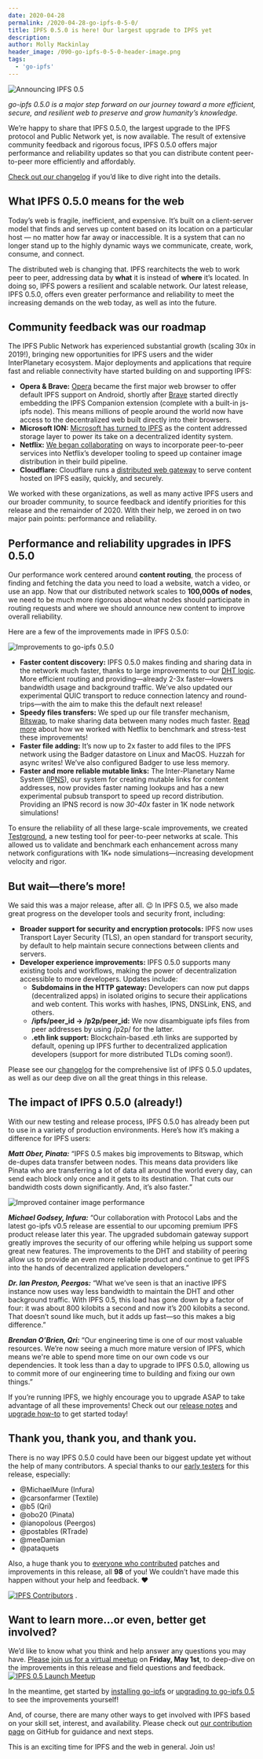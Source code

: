 ```yaml
---
date: 2020-04-28
permalink: /2020-04-28-go-ipfs-0-5-0/
title: IPFS 0.5.0 is here! Our largest upgrade to IPFS yet
description:
author: Molly Mackinlay
header_image: /090-go-ipfs-0-5-0-header-image.png
tags:
  - 'go-ipfs'
---
```


![Announcing IPFS 0.5](../assets/090-go-ipfs-0-5-0-header-image.png)

_go-ipfs 0.5.0 is a major step forward on our journey toward a more efficient, secure, and resilient web to preserve and grow humanity’s knowledge._

We’re happy to share that IPFS 0.5.0, the largest upgrade to the IPFS protocol and Public Network yet, is now available. The result of extensive community feedback and rigorous focus, IPFS 0.5.0 offers major performance and reliability updates so that you can distribute content peer-to-peer more efficiently and affordably.

[Check out our changelog](https://github.com/ipfs/go-ipfs/blob/master/CHANGELOG.md) if you’d like to dive right into the details.

## What IPFS 0.5.0 means for the web

Today’s web is fragile, inefficient, and expensive. It’s built on a client-server model that finds and serves up content based on its location on a particular host — no matter how far away or inaccessible. It is a system that can no longer stand up to the highly dynamic ways we communicate, create, work, consume, and connect.

The distributed web is changing that. IPFS rearchitects the web to work peer to peer, addressing data by **what** it is instead of **where** it’s located. In doing so, IPFS powers a resilient and scalable network. Our latest release, IPFS 0.5.0, offers even greater performance and reliability to meet the increasing demands on the web today, as well as into the future.

## Community feedback was our roadmap

The IPFS Public Network has experienced substantial growth (scaling 30x in 2019!), bringing new opportunities for IPFS users and the wider InterPlanetary ecosystem. Major deployments and applications that require fast and reliable connectivity have started building on and supporting IPFS:

- **Opera & Brave:** [Opera](https://blog.ipfs.tech/2020-03-30-ipfs-in-opera-for-android/) became the first major web browser to offer default IPFS support on Android, shortly after [Brave](https://blog.ipfs.tech/2019-10-08-ipfs-browsers-update/) started directly embedding the IPFS Companion extension (complete with a built-in js-ipfs node). This means millions of people around the world now have access to the decentralized web built directly into their browsers.
- **Microsoft ION:** [Microsoft has turned to IPFS](https://techcommunity.microsoft.com/t5/azure-active-directory-identity/toward-scalable-decentralized-identifier-systems/ba-p/560168) as the content addressed storage layer to power its take on a decentralized identity system.
- **Netflix:** [We began collaborating](https://blog.ipfs.tech/2020-02-14-improved-bitswap-for-container-distribution/) on ways to incorporate peer-to-peer services into Netflix’s developer tooling to speed up container image distribution in their build pipeline.
- **Cloudflare:** Cloudflare runs a [distributed web gateway](https://www.cloudflare.com/distributed-web-gateway/) to serve content hosted on IPFS easily, quickly, and securely.

We worked with these organizations, as well as many active IPFS users and our broader community, to source feedback and identify priorities for this release and the remainder of 2020. With their help, we zeroed in on two major pain points: performance and reliability.

## Performance and reliability upgrades in IPFS 0.5.0

Our performance work centered around **content routing**, the process of finding and fetching the data you need to load a website, watch a video, or use an app. Now that our distributed network scales to **100,000s of nodes**, we need to be much more rigorous about what nodes should participate in routing requests and where we should announce new content to improve overall reliability.

Here are a few of the improvements made in IPFS 0.5.0:

![Improvements to go-ipfs 0.5.0](../assets/090-go-ipfs-0-5-0-Infographic.png)

- **Faster content discovery:** IPFS 0.5.0 makes finding and sharing data in the network much faster, thanks to large improvements to our [DHT logic](https://docs.ipfs.tech/concepts/dht/). More efficient routing and providing—already 2-3x faster—lowers bandwidth usage and background traffic. We’ve also updated our experimental QUIC transport to reduce connection latency and round-trips—with the aim to make this the default next release!
- **Speedy files transfers:** We sped up our file transfer mechanism, [Bitswap](https://docs.ipfs.tech/concepts/bitswap/), to make sharing data between many nodes much faster. [Read more](https://blog.ipfs.tech/2020-02-14-improved-bitswap-for-container-distribution/) about how we worked with Netflix to benchmark and stress-test these improvements!
- **Faster file adding:** It’s now up to 2x faster to add files to the IPFS network using the Badger datastore on Linux and MacOS. Huzzah for async writes! We’ve also configured Badger to use less memory.
- **Faster and more reliable mutable links:** The Inter-Planetary Name System ([IPNS](https://docs.ipfs.tech/concepts/ipns/)), our system for creating mutable links for content addresses, now provides faster naming lookups and has a new experimental pubsub transport to speed up record distribution. Providing an IPNS record is now _30-40x_ faster in 1K node network simulations!

To ensure the reliability of all these large-scale improvements, we created [Testground](http://testground.ipfs.team/), a new testing tool for peer-to-peer networks at scale. This allowed us to validate and benchmark each enhancement across many network configurations with 1K+ node simulations—increasing development velocity and rigor.

## But wait—there’s more!

We said this was a major release, after all. 😉 In IPFS 0.5, we also made great progress on the developer tools and security front, including:

- **Broader support for security and encryption protocols:** IPFS now uses Transport Layer Security (TLS), an open standard for transport security, by default to help maintain secure connections between clients and servers.
- **Developer experience improvements:** IPFS 0.5.0 supports many existing tools and workflows, making the power of decentralization accessible to more developers. Updates include:
  - **Subdomains in the HTTP gateway:** Developers can now put dapps (decentralized apps) in isolated origins to secure their applications and web content. This works with hashes, IPNS, DNSLink, ENS, and others.
  - **/ipfs/peer_id → /p2p/peer_id:** We now disambiguate ipfs files from peer addresses by using /p2p/ for the latter.
  - **.eth link support:** Blockchain-based .eth links are supported by default, opening up IPFS further to decentralized application developers (support for more distributed TLDs coming soon!).

Please see our [changelog](https://github.com/ipfs/go-ipfs/blob/master/CHANGELOG.md) for the comprehensive list of IPFS 0.5.0 updates, as well as our deep dive on all the great things in this release.

## The impact of IPFS 0.5.0 (already!)

With our new testing and release process, IPFS 0.5.0 has already been put to use in a variety of production environments. Here’s how it’s making a difference for IPFS users:

**_Matt Ober, Pinata:_** “IPFS 0.5 makes big improvements to Bitswap, which de-dupes data transfer between nodes. This means data providers like Pinata who are transferring a lot of data all around the world every day, can send each block only once and it gets to its destination. That cuts our bandwidth costs down significantly. And, it’s also faster.”

![Improved container image performance](../assets/090-go-ipfs-0-5-0-container-image.png)

**_Michael Godsey, Infura:_** “Our collaboration with Protocol Labs and the latest go-ipfs v0.5 release are essential to our upcoming premium IPFS product release later this year. The upgraded subdomain gateway support greatly improves the security of our offering while helping us support some great new features. The improvements to the DHT and stability of peering allow us to provide an even more reliable product and continue to get IPFS into the hands of decentralized application developers.”

**_Dr. Ian Preston, Peergos:_** “What we’ve seen is that an inactive IPFS instance now uses way less bandwidth to maintain the DHT and other background traffic. With IPFS 0.5, this load has gone down by a factor of four: it was about 800 kilobits a second and now it’s 200 kilobits a second. That doesn’t sound like much, but it adds up fast—so this makes a big difference.”

**_Brendan O’Brien, Qri:_** “Our engineering time is one of our most valuable resources. We’re now seeing a much more mature version of IPFS, which means we're able to spend more time on our own code vs our dependencies. It took less than a day to upgrade to IPFS 0.5.0, allowing us to commit more of our engineering time to building and fixing our own things.”

If you’re running IPFS, we highly encourage you to upgrade ASAP to take advantage of all these improvements! Check out our [release notes](https://docs.ipfs.tech/recent-releases/go-ipfs-0-5/) and [upgrade how-to](https://docs.ipfs.tech/recent-releases/go-ipfs-0-5/update-procedure) to get started today!

## Thank you, thank you, and thank you.

There is no way IPFS 0.5.0 could have been our biggest update yet without the help of many contributors. A special thanks to our [early testers](https://github.com/ipfs/go-ipfs/blob/master/docs/EARLY_TESTERS.md) for this release, especially:

- @MichaelMure (Infura)
- @carsonfarmer (Textile)
- @b5 (Qri)
- @obo20 (Pinata)
- @ianopolous (Peergos)
- @postables (RTrade)
- @meeDamian
- @pataquets

Also, a huge thank you to [everyone who contributed](https://github.com/ipfs/go-ipfs/blob/master/CHANGELOG.md#contributors) patches and improvements in this release, all **98** of you! We couldn’t have made this happen without your help and feedback. ❤

[![IPFS Contributors](../assets/090-go-ipfs-0-5-0-ipfs-contributors.png)](https://github.com/ipfs/go-ipfs/blob/master/CHANGELOG.md#contributors)
.

## Want to learn more...or even, better get involved?

We’d like to know what you think and help answer any questions you may have. [Please join us for a virtual meetup](https://www.meetup.com/San-Francisco-IPFS/events/270212268/) on **Friday, May 1st**, to deep-dive on the improvements in this release and field questions and feedback.
[![IPFS 0.5 Launch Meetup](../assets/090-go-ipfs-0-5-0-launch-meetup.png)](https://www.meetup.com/San-Francisco-IPFS/events/270212268/)

In the meantime, get started by [installing go-ipfs](https://dist.ipfs.tech/#go-ipfs) or [upgrading to go-ipfs 0.5](https://docs.ipfs.tech/recent-releases/go-ipfs-0-5/update-procedure) to see the improvements yourself!

And, of course, there are many other ways to get involved with IPFS based on your skill set, interest, and availability. Please check out [our contribution page](https://github.com/ipfs/community/blob/master/CONTRIBUTING.md) on GitHub for guidance and next steps.

This is an exciting time for IPFS and the web in general. Join us!
